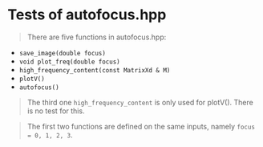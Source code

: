 

# Tests of autofocus.hpp

> There are five functions in autofocus.hpp:
* `save_image(double focus)`
* `void plot_freq(double focus)`
* `high_frequency_content(const MatrixXd & M)`
* `plotV()`
* `autofocus()`

> The third one `high_frequency_content` is only used for plotV(). There is no test for this.

> The first two functions are defined on the same inputs, namely `focus = 0, 1, 2, 3`.